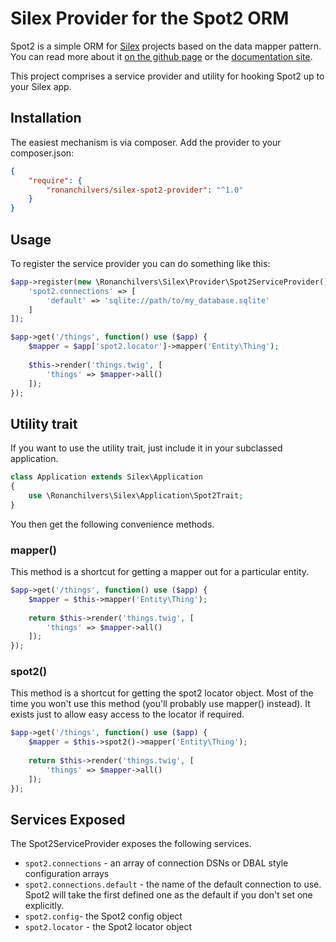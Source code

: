 # Silex Provider for the Spot2 ORM

Spot2 is a simple ORM for [Silex](http://silex.sensiolabs.org/) projects based on the data mapper pattern. You can read more about it [on the github page](https://github.com/vlucas/spot2) or the [documentation site](http://phpdatamapper.com/).

This project comprises a service provider and utility for hooking Spot2 up to your Silex app.

## Installation

The easiest mechanism is via composer. Add the provider to your composer.json:

```json
{
    "require": {
        "ronanchilvers/silex-spot2-provider": "^1.0"
    }
}
```

## Usage

To register the service provider you can do something like this:

```php
$app->register(new \Ronanchilvers\Silex\Provider\Spot2ServiceProvider(), [
    'spot2.connections' => [
        'default' => 'sqlite://path/to/my_database.sqlite'
    ]
]);

$app->get('/things', function() use ($app) {
    $mapper = $app['spot2.locator']->mapper('Entity\Thing');
    
    $this->render('things.twig', [ 
        'things' => $mapper->all() 
    ]);
});
```

## Utility trait
If you want to use the utility trait, just include it in your subclassed application.

```php
class Application extends Silex\Application
{
    use \Ronanchilvers\Silex\Application\Spot2Trait;
}
```

You then get the following convenience methods.

### mapper()
This method is a shortcut for getting a mapper out for a particular entity.

```php
$app->get('/things', function() use ($app) {
    $mapper = $this->mapper('Entity\Thing');
    
    return $this->render('things.twig', [
        'things' => $mapper->all()
    ]);
});
```
### spot2()
This method is a shortcut for getting the spot2 locator object. Most of the time you won't use this method (you'll probably use mapper() instead). It exists just to allow easy access to the locator if required.

```php
$app->get('/things', function() use ($app) {
    $mapper = $this->spot2()->mapper('Entity\Thing');
    
    return $this->render('things.twig', [
        'things' => $mapper->all()
    ]);
});
```

## Services Exposed
The Spot2ServiceProvider exposes the following services.

- `spot2.connections` - an array of connection DSNs or DBAL style configuration arrays
- `spot2.connections.default` - the name of the default connection to use. Spot2 will take the first defined one as the default if you don't set one explicitly.
- `spot2.config`- the Spot2 config object
- `spot2.locator` - the Spot2 locator object
